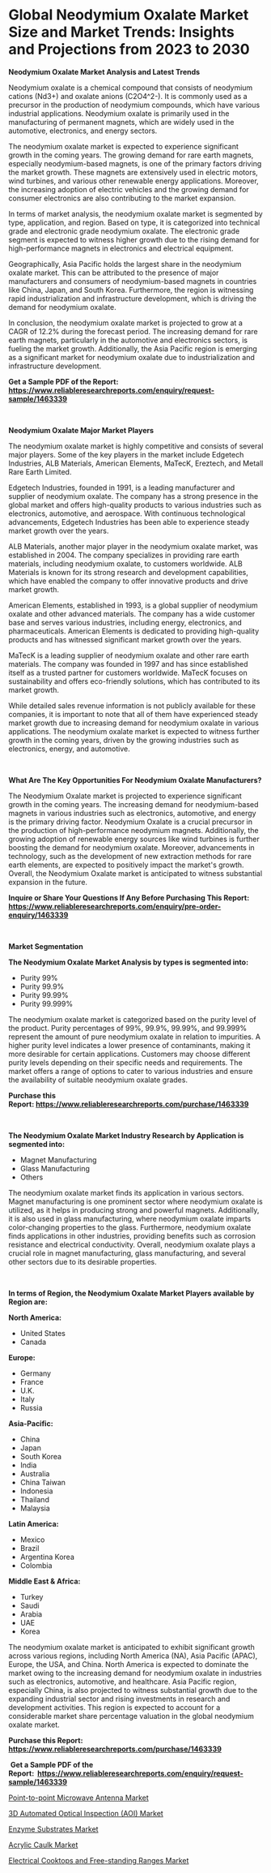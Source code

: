 <p><h1>Global Neodymium Oxalate Market Size and Market Trends: Insights and Projections from 2023 to 2030</h1></p><p><strong>Neodymium Oxalate Market Analysis and Latest Trends</strong></p>
<p><p>Neodymium oxalate is a chemical compound that consists of neodymium cations (Nd3+) and oxalate anions (C2O4^2-). It is commonly used as a precursor in the production of neodymium compounds, which have various industrial applications. Neodymium oxalate is primarily used in the manufacturing of permanent magnets, which are widely used in the automotive, electronics, and energy sectors.</p><p>The neodymium oxalate market is expected to experience significant growth in the coming years. The growing demand for rare earth magnets, especially neodymium-based magnets, is one of the primary factors driving the market growth. These magnets are extensively used in electric motors, wind turbines, and various other renewable energy applications. Moreover, the increasing adoption of electric vehicles and the growing demand for consumer electronics are also contributing to the market expansion.</p><p>In terms of market analysis, the neodymium oxalate market is segmented by type, application, and region. Based on type, it is categorized into technical grade and electronic grade neodymium oxalate. The electronic grade segment is expected to witness higher growth due to the rising demand for high-performance magnets in electronics and electrical equipment.</p><p>Geographically, Asia Pacific holds the largest share in the neodymium oxalate market. This can be attributed to the presence of major manufacturers and consumers of neodymium-based magnets in countries like China, Japan, and South Korea. Furthermore, the region is witnessing rapid industrialization and infrastructure development, which is driving the demand for neodymium oxalate.</p><p>In conclusion, the neodymium oxalate market is projected to grow at a CAGR of 12.2% during the forecast period. The increasing demand for rare earth magnets, particularly in the automotive and electronics sectors, is fueling the market growth. Additionally, the Asia Pacific region is emerging as a significant market for neodymium oxalate due to industrialization and infrastructure development.</p></p>
<p><strong>Get a Sample PDF of the Report:&nbsp; <a href="https://www.reliableresearchreports.com/enquiry/request-sample/1463339">https://www.reliableresearchreports.com/enquiry/request-sample/1463339</a></strong></p>
<p>&nbsp;</p>
<p><strong>Neodymium Oxalate Major Market Players</strong></p>
<p><p>The neodymium oxalate market is highly competitive and consists of several major players. Some of the key players in the market include Edgetech Industries, ALB Materials, American Elements, MaTecK, Ereztech, and Metall Rare Earth Limited.</p><p>Edgetech Industries, founded in 1991, is a leading manufacturer and supplier of neodymium oxalate. The company has a strong presence in the global market and offers high-quality products to various industries such as electronics, automotive, and aerospace. With continuous technological advancements, Edgetech Industries has been able to experience steady market growth over the years.</p><p>ALB Materials, another major player in the neodymium oxalate market, was established in 2004. The company specializes in providing rare earth materials, including neodymium oxalate, to customers worldwide. ALB Materials is known for its strong research and development capabilities, which have enabled the company to offer innovative products and drive market growth.</p><p>American Elements, established in 1993, is a global supplier of neodymium oxalate and other advanced materials. The company has a wide customer base and serves various industries, including energy, electronics, and pharmaceuticals. American Elements is dedicated to providing high-quality products and has witnessed significant market growth over the years.</p><p>MaTecK is a leading supplier of neodymium oxalate and other rare earth materials. The company was founded in 1997 and has since established itself as a trusted partner for customers worldwide. MaTecK focuses on sustainability and offers eco-friendly solutions, which has contributed to its market growth.</p><p>While detailed sales revenue information is not publicly available for these companies, it is important to note that all of them have experienced steady market growth due to increasing demand for neodymium oxalate in various applications. The neodymium oxalate market is expected to witness further growth in the coming years, driven by the growing industries such as electronics, energy, and automotive.</p></p>
<p>&nbsp;</p>
<p><strong>What Are The Key Opportunities For Neodymium Oxalate Manufacturers?</strong></p>
<p><p>The Neodymium Oxalate market is projected to experience significant growth in the coming years. The increasing demand for neodymium-based magnets in various industries such as electronics, automotive, and energy is the primary driving factor. Neodymium Oxalate is a crucial precursor in the production of high-performance neodymium magnets. Additionally, the growing adoption of renewable energy sources like wind turbines is further boosting the demand for neodymium oxalate. Moreover, advancements in technology, such as the development of new extraction methods for rare earth elements, are expected to positively impact the market's growth. Overall, the Neodymium Oxalate market is anticipated to witness substantial expansion in the future.</p></p>
<p><strong>Inquire or Share Your Questions If Any Before Purchasing This Report: <a href="https://www.reliableresearchreports.com/enquiry/pre-order-enquiry/1463339">https://www.reliableresearchreports.com/enquiry/pre-order-enquiry/1463339</a></strong></p>
<p>&nbsp;</p>
<p><strong>Market Segmentation</strong></p>
<p><strong>The Neodymium Oxalate Market Analysis by types is segmented into:</strong></p>
<p><ul><li>Purity 99%</li><li>Purity 99.9%</li><li>Purity 99.99%</li><li>Purity 99.999%</li></ul></p>
<p><p>The neodymium oxalate market is categorized based on the purity level of the product. Purity percentages of 99%, 99.9%, 99.99%, and 99.999% represent the amount of pure neodymium oxalate in relation to impurities. A higher purity level indicates a lower presence of contaminants, making it more desirable for certain applications. Customers may choose different purity levels depending on their specific needs and requirements. The market offers a range of options to cater to various industries and ensure the availability of suitable neodymium oxalate grades.</p></p>
<p><strong>Purchase this Report:&nbsp;<a href="https://www.reliableresearchreports.com/purchase/1463339">https://www.reliableresearchreports.com/purchase/1463339</a></strong></p>
<p>&nbsp;</p>
<p><strong>The Neodymium Oxalate Market Industry Research by Application is segmented into:</strong></p>
<p><ul><li>Magnet Manufacturing</li><li>Glass Manufacturing</li><li>Others</li></ul></p>
<p><p>The neodymium oxalate market finds its application in various sectors. Magnet manufacturing is one prominent sector where neodymium oxalate is utilized, as it helps in producing strong and powerful magnets. Additionally, it is also used in glass manufacturing, where neodymium oxalate imparts color-changing properties to the glass. Furthermore, neodymium oxalate finds applications in other industries, providing benefits such as corrosion resistance and electrical conductivity. Overall, neodymium oxalate plays a crucial role in magnet manufacturing, glass manufacturing, and several other sectors due to its desirable properties.</p></p>
<p>&nbsp;</p>
<p><strong>In terms of Region, the Neodymium Oxalate Market Players available by Region are:</strong></p>
<p>
    <p> <strong> North America: </strong>
        <ul>
            <li>United States</li>
            <li>Canada</li>
        </ul>
        </p> 
    <p> <strong> Europe: </strong>
        <ul>
            <li>Germany</li>
            <li>France</li>
            <li>U.K.</li>
            <li>Italy</li>
            <li>Russia</li>
        </ul>
        </p> 
    <p> <strong> Asia-Pacific: </strong>
        <ul>
            <li>China</li>
            <li>Japan</li>
            <li>South Korea</li>
            <li>India</li>
            <li>Australia</li>
            <li>China Taiwan</li>
            <li>Indonesia</li>
            <li>Thailand</li>
            <li>Malaysia</li>
        </ul>
        </p> 
    <p> <strong> Latin America: </strong>
        <ul>
            <li>Mexico</li>
            <li>Brazil</li>
            <li>Argentina Korea</li>
            <li>Colombia</li>
        </ul>
        </p> 
    <p> <strong> Middle East & Africa: </strong>
        <ul>
            <li>Turkey</li>
            <li>Saudi</li>
            <li>Arabia</li>
            <li>UAE</li>
            <li>Korea</li>
        </ul>
    </p>
    </p>
<p><p>The neodymium oxalate market is anticipated to exhibit significant growth across various regions, including North America (NA), Asia Pacific (APAC), Europe, the USA, and China. North America is expected to dominate the market owing to the increasing demand for neodymium oxalate in industries such as electronics, automotive, and healthcare. Asia Pacific region, especially China, is also projected to witness substantial growth due to the expanding industrial sector and rising investments in research and development activities. This region is expected to account for a considerable market share percentage valuation in the global neodymium oxalate market.</p></p>
<p><strong>Purchase this Report: <a href="https://www.reliableresearchreports.com/purchase/1463339">https://www.reliableresearchreports.com/purchase/1463339</a></strong></p>
<p>&nbsp;<strong>Get a Sample PDF of the Report:&nbsp;&nbsp;<a href="https://www.reliableresearchreports.com/enquiry/request-sample/1463339">https://www.reliableresearchreports.com/enquiry/request-sample/1463339</a></strong></p>
<p><strong></strong></p>
<p><p><a href="https://medium.com/@flee.calm.mark/point-to-point-microwave-antenna-market-furnishes-information-on-market-share-market-trends-and-3be3daa63d3d">Point-to-point Microwave Antenna Market</a></p><p><a href="https://medium.com/@bank.build.unity/3d-automated-optical-inspection-aoi-market-report-reveals-the-latest-trends-and-growth-342f37c058b2">3D Automated Optical Inspection (AOI) Market</a></p><p><a href="https://github.com/PeterParrish5/Market-Research-Report-List-2/blob/main/enzyme-substrates-market.md">Enzyme Substrates Market</a></p><p><a href="https://github.com/CliffMedina6/Market-Research-Report-List-2/blob/main/acrylic-caulk-market.md">Acrylic Caulk Market</a></p><p><a href="https://medium.com/@chiragreportprime4/electrical-cooktops-and-free-standing-ranges-market-comprehensive-assessment-by-type-application-8a0a4c723a4d">Electrical Cooktops and Free-standing Ranges Market</a></p></p>